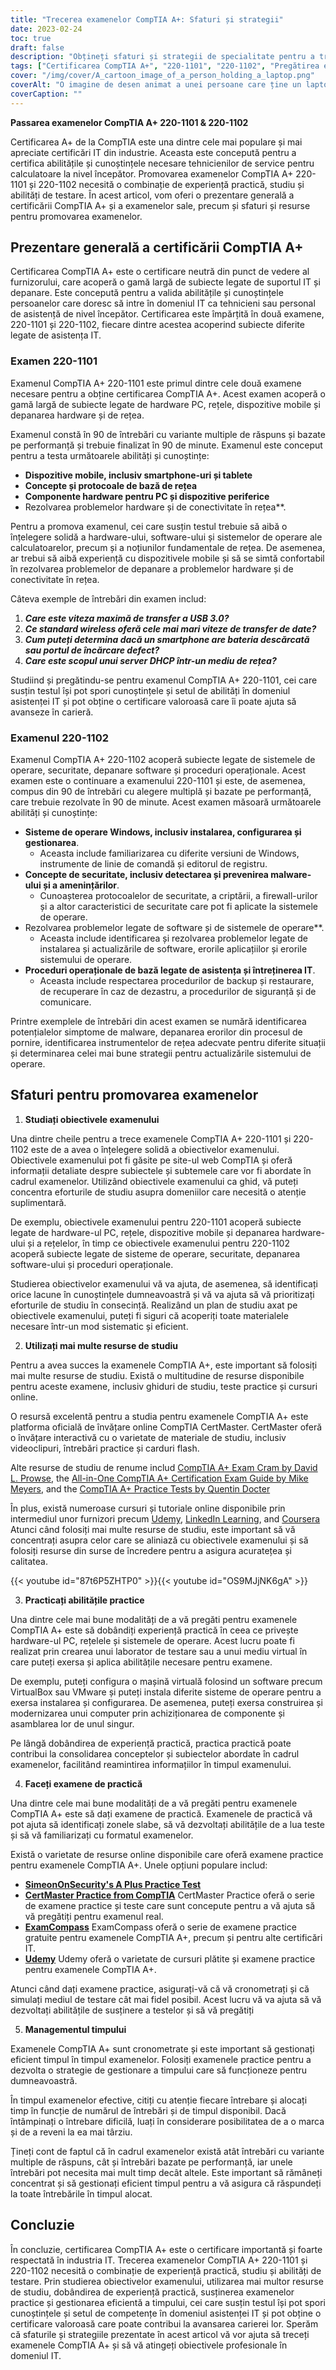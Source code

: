 ```yaml
---
title: "Trecerea examenelor CompTIA A+: Sfaturi și strategii"
date: 2023-02-24
toc: true
draft: false
description: "Obțineți sfaturi și strategii de specialitate pentru a trece examenele CompTIA A+, inclusiv acronimele esențiale, cunoștințe despre echipamente și proceduri comune de depanare."
tags: ["Certificarea CompTIA A+", "220-1101", "220-1102", "Pregătirea examenului", "Certificare IT", "Cariera IT", "Tehnologia informației", "Strategii de testare", "Sfaturi de studiu", "Competențe tehnice", "Tehnici de depanare", "Componente hardware", "Instalarea software-ului", "Concepte de rețea", "Principii de securitate", "Recuperarea datelor", "Învățare online", "CompTIA A+ Sfaturi pentru certificare", "promovarea examenelor CompTIA A+", "strategii de studiu pentru examenele A+", "Pregătirea pentru certificarea IT", "abilități de luare a testelor pentru examenele A+", "cunoașterea componentelor hardware", "tehnici de instalare de software", "concepte de rețea pentru examenele A+", "principii de securitate în IT", "metode de recuperare a datelor", "resurse de învățare online pentru examenele A+", "comptia a 1001 exemple de întrebări bazate pe performanță"]
cover: "/img/cover/A_cartoon_image_of_a_person_holding_a_laptop.png"
coverAlt: "O imagine de desen animat a unei persoane care ține un laptop în timp ce este înconjurată de diverse componente hardware și cabluri de rețea, cu o bulă de gândire care afișează o serie de acronime CompTIA A+ și proceduri de depanare."
coverCaption: ""
---
```


**Passarea examenelor CompTIA A+ 220-1101 & 220-1102**

Certificarea A+ de la CompTIA este una dintre cele mai populare și mai apreciate certificări IT din industrie. Aceasta este concepută pentru a certifica abilitățile și cunoștințele necesare tehnicienilor de service pentru calculatoare la nivel începător. Promovarea examenelor CompTIA A+ 220-1101 și 220-1102 necesită o combinație de experiență practică, studiu și abilități de testare. În acest articol, vom oferi o prezentare generală a certificării CompTIA A+ și a examenelor sale, precum și sfaturi și resurse pentru promovarea examenelor.

## Prezentare generală a certificării CompTIA A+

Certificarea CompTIA A+ este o certificare neutră din punct de vedere al furnizorului, care acoperă o gamă largă de subiecte legate de suportul IT și depanare. Este concepută pentru a valida abilitățile și cunoștințele persoanelor care doresc să intre în domeniul IT ca tehnicieni sau personal de asistență de nivel începător. Certificarea este împărțită în două examene, 220-1101 și 220-1102, fiecare dintre acestea acoperind subiecte diferite legate de asistența IT.

### Examen 220-1101

Examenul CompTIA A+ 220-1101 este primul dintre cele două examene necesare pentru a obține certificarea CompTIA A+. Acest examen acoperă o gamă largă de subiecte legate de hardware PC, rețele, dispozitive mobile și depanarea hardware și de rețea.

Examenul constă în 90 de întrebări cu variante multiple de răspuns și bazate pe performanță și trebuie finalizat în 90 de minute. Examenul este conceput pentru a testa următoarele abilități și cunoștințe:

- **Dispozitive mobile, inclusiv smartphone-uri și tablete**
- **Concepte și protocoale de bază de rețea**
- **Componente hardware pentru PC și dispozitive periferice**
- Rezolvarea problemelor hardware și de conectivitate în rețea**.

Pentru a promova examenul, cei care susțin testul trebuie să aibă o înțelegere solidă a hardware-ului, software-ului și sistemelor de operare ale calculatoarelor, precum și a noțiunilor fundamentale de rețea. De asemenea, ar trebui să aibă experiență cu dispozitivele mobile și să se simtă confortabil în rezolvarea problemelor de depanare a problemelor hardware și de conectivitate în rețea.

Câteva exemple de întrebări din examen includ:

1. ***Care este viteza maximă de transfer a USB 3.0?***
2. ***Ce standard wireless oferă cele mai mari viteze de transfer de date?***
3. ***Cum puteți determina dacă un smartphone are bateria descărcată sau portul de încărcare defect?***
4. ***Care este scopul unui server DHCP într-un mediu de rețea?***

Studiind și pregătindu-se pentru examenul CompTIA A+ 220-1101, cei care susțin testul își pot spori cunoștințele și setul de abilități în domeniul asistenței IT și pot obține o certificare valoroasă care îi poate ajuta să avanseze în carieră.


### Examenul 220-1102

Examenul CompTIA A+ 220-1102 acoperă subiecte legate de sistemele de operare, securitate, depanare software și proceduri operaționale. Acest examen este o continuare a examenului 220-1101 și este, de asemenea, compus din 90 de întrebări cu alegere multiplă și bazate pe performanță, care trebuie rezolvate în 90 de minute. Acest examen măsoară următoarele abilități și cunoștințe:

- **Sisteme de operare Windows, inclusiv instalarea, configurarea și gestionarea**.
  - Aceasta include familiarizarea cu diferite versiuni de Windows, instrumente de linie de comandă și editorul de registru.
- **Concepte de securitate, inclusiv detectarea și prevenirea malware-ului și a amenințărilor**.
  - Cunoașterea protocoalelor de securitate, a criptării, a firewall-urilor și a altor caracteristici de securitate care pot fi aplicate la sistemele de operare.
- Rezolvarea problemelor legate de software și de sistemele de operare**.
  - Aceasta include identificarea și rezolvarea problemelor legate de instalarea și actualizările de software, erorile aplicațiilor și erorile sistemului de operare.
- **Proceduri operaționale de bază legate de asistența și întreținerea IT**.
  - Aceasta include respectarea procedurilor de backup și restaurare, de recuperare în caz de dezastru, a procedurilor de siguranță și de comunicare.

Printre exemplele de întrebări din acest examen se numără identificarea potențialelor simptome de malware, depanarea erorilor din procesul de pornire, identificarea instrumentelor de rețea adecvate pentru diferite situații și determinarea celei mai bune strategii pentru actualizările sistemului de operare.

## Sfaturi pentru promovarea examenelor

1. **Studiați obiectivele examenului**

Una dintre cheile pentru a trece examenele CompTIA A+ 220-1101 și 220-1102 este de a avea o înțelegere solidă a obiectivelor examenului. Obiectivele examenului pot fi găsite pe site-ul web CompTIA și oferă informații detaliate despre subiectele și subtemele care vor fi abordate în cadrul examenelor. Utilizând obiectivele examenului ca ghid, vă puteți concentra eforturile de studiu asupra domeniilor care necesită o atenție suplimentară.

De exemplu, obiectivele examenului pentru 220-1101 acoperă subiecte legate de hardware-ul PC, rețele, dispozitive mobile și depanarea hardware-ului și a rețelelor, în timp ce obiectivele examenului pentru 220-1102 acoperă subiecte legate de sisteme de operare, securitate, depanarea software-ului și proceduri operaționale.

Studierea obiectivelor examenului vă va ajuta, de asemenea, să identificați orice lacune în cunoștințele dumneavoastră și vă va ajuta să vă prioritizați eforturile de studiu în consecință. Realizând un plan de studiu axat pe obiectivele examenului, puteți fi siguri că acoperiți toate materialele necesare într-un mod sistematic și eficient.

2. **Utilizați mai multe resurse de studiu**

Pentru a avea succes la examenele CompTIA A+, este important să folosiți mai multe resurse de studiu. Există o multitudine de resurse disponibile pentru aceste examene, inclusiv ghiduri de studiu, teste practice și cursuri online.

O resursă excelentă pentru a studia pentru examenele CompTIA A+ este platforma oficială de învățare online CompTIA CertMaster. CertMaster oferă o învățare interactivă cu o varietate de materiale de studiu, inclusiv videoclipuri, întrebări practice și carduri flash.

Alte resurse de studiu de renume includ [CompTIA A+ Exam Cram by David L. Prowse](https://amzn.to/3IFzAQG), the [All-in-One CompTIA A+ Certification Exam Guide by Mike Meyers](https://amzn.to/3Z8i9gT), and the [CompTIA A+ Practice Tests by Quentin Docter](https://amzn.to/3IDuQuN) 

În plus, există numeroase cursuri și tutoriale online disponibile prin intermediul unor furnizori precum [Udemy](https://www.udemy.com/), [LinkedIn Learning](https://www.linkedin.com/learning-login/), and [Coursera](https://www.coursera.org/) Atunci când folosiți mai multe resurse de studiu, este important să vă concentrați asupra celor care se aliniază cu obiectivele examenului și să folosiți resurse din surse de încredere pentru a asigura acuratețea și calitatea.

{{< youtube id="87t6P5ZHTP0" >}}{{< youtube id="OS9MJjNK6gA" >}}

3. **Practicați abilitățile practice**

Una dintre cele mai bune modalități de a vă pregăti pentru examenele CompTIA A+ este să dobândiți experiență practică în ceea ce privește hardware-ul PC, rețelele și sistemele de operare. Acest lucru poate fi realizat prin crearea unui laborator de testare sau a unui mediu virtual în care puteți exersa și aplica abilitățile necesare pentru examene.

De exemplu, puteți configura o mașină virtuală folosind un software precum VirtualBox sau VMware și puteți instala diferite sisteme de operare pentru a exersa instalarea și configurarea. De asemenea, puteți exersa construirea și modernizarea unui computer prin achiziționarea de componente și asamblarea lor de unul singur.

Pe lângă dobândirea de experiență practică, practica practică poate contribui la consolidarea conceptelor și subiectelor abordate în cadrul examenelor, facilitând reamintirea informațiilor în timpul examenului.

4. **Faceți examene de practică**

Una dintre cele mai bune modalități de a vă pregăti pentru examenele CompTIA A+ este să dați examene de practică. Examenele de practică vă pot ajuta să identificați zonele slabe, să vă dezvoltați abilitățile de a lua teste și să vă familiarizați cu formatul examenelor.

Există o varietate de resurse online disponibile care oferă examene practice pentru examenele CompTIA A+. Unele opțiuni populare includ:

- [**SimeonOnSecurity's A Plus Practice Test**](https://simeononsecurity.ch/a-plus-practice-test)
- [**CertMaster Practice from CompTIA**](https://www.comptia.org/training/certmaster-practice/a) CertMaster Practice oferă o serie de examene practice și teste care sunt concepute pentru a vă ajuta să vă pregătiți pentru examenul real.
- [**ExamCompass**](https://www.examcompass.com/) ExamCompass oferă o serie de examene practice gratuite pentru examenele CompTIA A+, precum și pentru alte certificări IT.
- [**Udemy**](https://www.udemy.com/) Udemy oferă o varietate de cursuri plătite și examene practice pentru examenele CompTIA A+.

Atunci când dați examene practice, asigurați-vă că vă cronometrați și că simulați mediul de testare cât mai fidel posibil. Acest lucru vă va ajuta să vă dezvoltați abilitățile de susținere a testelor și să vă pregătiți

5. **Managementul timpului**

Examenele CompTIA A+ sunt cronometrate și este important să gestionați eficient timpul în timpul examenelor. Folosiți examenele practice pentru a dezvolta o strategie de gestionare a timpului care să funcționeze pentru dumneavoastră.

În timpul examenelor efective, citiți cu atenție fiecare întrebare și alocați timp în funcție de numărul de întrebări și de timpul disponibil. Dacă întâmpinați o întrebare dificilă, luați în considerare posibilitatea de a o marca și de a reveni la ea mai târziu.

Țineți cont de faptul că în cadrul examenelor există atât întrebări cu variante multiple de răspuns, cât și întrebări bazate pe performanță, iar unele întrebări pot necesita mai mult timp decât altele. Este important să rămâneți concentrat și să gestionați eficient timpul pentru a vă asigura că răspundeți la toate întrebările în timpul alocat.

## Concluzie
În concluzie, certificarea CompTIA A+ este o certificare importantă și foarte respectată în industria IT. Trecerea examenelor CompTIA A+ 220-1101 și 220-1102 necesită o combinație de experiență practică, studiu și abilități de testare. Prin studierea obiectivelor examenului, utilizarea mai multor resurse de studiu, dobândirea de experiență practică, susținerea examenelor practice și gestionarea eficientă a timpului, cei care susțin testul își pot spori cunoștințele și setul de competențe în domeniul asistenței IT și pot obține o certificare valoroasă care poate contribui la avansarea carierei lor. Sperăm că sfaturile și strategiile prezentate în acest articol vă vor ajuta să treceți examenele CompTIA A+ și să vă atingeți obiectivele profesionale în domeniul IT.